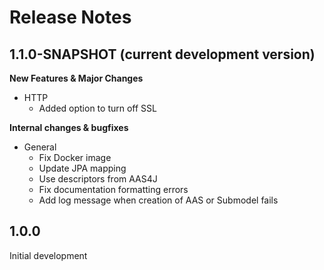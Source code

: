 # Release Notes
<!--start:changelog-header-->
## 1.1.0-SNAPSHOT (current development version)<!--end:changelog-header-->

**New Features & Major Changes**
- HTTP
	- Added option to turn off SSL

**Internal changes & bugfixes**
- General
	- Fix Docker image
	- Update JPA mapping
	- Use descriptors from AAS4J
	- Fix documentation formatting errors
	- Add log message when creation of AAS or Submodel fails

## 1.0.0

Initial development

